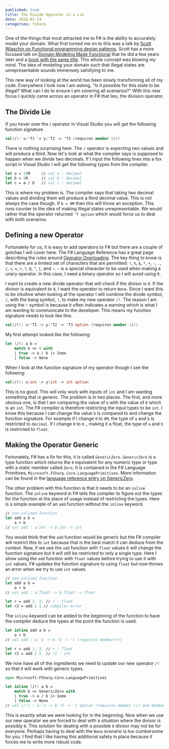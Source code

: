 ```yaml
---
published: true
title: The Divide Operator is a Lie
date: 2018-01-14
categories: fsharp
---
```

One of the things that most attracted me to F# is the ability to accurately model your domain. What first turned me on to this was a talk by [Scott Wlaschin on Functional programming design patterns](https://www.youtube.com/watch?v=E8I19uA-wGY&t=1102s). Scott has a more focused talk on [Domain Modeling Made Functional](https://www.youtube.com/watch?v=Up7LcbGZFuo&t=229s) that he did a few years later and a [book with the same title](https://fsharpforfunandprofit.com/books/). This whole concept was blowing my mind. The idea of modeling your domain such that illegal states are unrepresentable sounds immensely satisfying to me.

This new way of looking at the world has been slowly transforming all of my code. Everywhere I look now I am asking, "Is it possible for this state to be illegal? What can I do to ensure I am covering all scenarios?" With this new focus I quickly came across an operator in F# that lies, the division operator.

## The Divide Lie
If you hover over the / operator in Visual Studio you will get the following function signature

```fsharp
val(/): x:'T1 -> y:'T2 -> 'T3 (requires member (/))
```

There is nothing surprising here. The `/` operator is expecting two values and will produce a third. Now let's look at what the compiler says is supposed to happen when we divide two decimals. If I input the following lines into a fsx script in Visual Studio I will get the following types from the compiler.

```fsharp
let a = 10M     // val a : decimal
let b = 5M      // val b : decimal
let c = a / b   // val c : decimal
```

This is where my problem is. The compiler says that taking two decimal values and dividing them will produce a third decimal value. This is not always the case though. If `b = 0M` then this will throw an exception. This runs counter to the idea of making illegal states unrepresentable. We would rather that the operator returned `'T option` which would force us to deal with both scenarios.

## Defining a new Operator
Fortunately for us, it is easy to add operators to F# but there are a couple of gotchas I will cover here. The F# Language Reference has a great page describing the rules around [Operator Overloading](https://docs.microsoft.com/en-us/dotnet/fsharp/language-reference/operator-overloading). The key thing to know is that there are a limited set of characters that are permitted: `!`, `%`, `&`, `*`, `+`, `-`, `.`, `/`, `<`, `=`, `>`, `?`, `@`, `^`, `|`, and `~`. `~` is a special character to be used when making a unary operator. In this case, I need a binary operator so I will avoid using it.

I want to create a new divide operator that will check if the divisor is `0`. If the divisor is equivalent to `0`, I want the operator to return `None`. Since I want this to be intuitive when looking at the operator I will combine the divide symbol, `/`, with the bang symbol, `!`, to make my new operator `/!`. The reason I am using the `!` symbol is because it often indicates a warning which is what I am wanting to communicate to the developer. This means my function signature needs to look like this:

```fsharp
val(/!): x:'T1 -> y:'T2 -> 'T3 option (requires member (/))
```
 My first attempt looked like the following:

```fsharp
let (/!) a b =
    match b <> 0 with
    | true -> a / b |> Some
    | false -> None
```

When I look at the function signature of my operator though I see the following:

```fsharp
val(/!): x:int -> y:int -> int option
```

This is no good. This will only work with inputs of `int` and I am wanting something that is generic. The problem is in two places. The first, and more obvious one, is that I am comparing the value of `b` with the value of `0` which is an `int`. The F# compiler is therefore restricting the input types to be `int`. I know this because I can change the value `b` is compared to and change the function signature. For example if I change `0` to `0M`, the type of `a` and `b` is restricted to `decimal`. If I change `0` to `0.`, making it a float, the type of `a` and `b` is restricted to `float`.

## Making the Operator Generic
Fortunately, F# has a fix for this, it is called `GenericZero`. `GenericZero` is a type function which returns the `0` equivalent for any numeric type or type with a static member called `Zero`. It is contained in the F# Language Primitives, `Microsoft.FSharp.Core.LanguagePrimitives`. More information can be found in the [language reference entry on GenericZero](https://msdn.microsoft.com/visualfsharpdocs/conceptual/languageprimitives.genericzero%5b%5et%5d-type-function-%5bfsharp%5d).

The other problem with this function is that it needs to be an `inline` function. The `inline` keyword in F# tells the compiler to figure out the types for the function at the place of usage instead of restricting the types. Here is a simple example of an `add` function without the `inline` keyword.

```fsharp
// non-inlined function
let add a b =
    a + b
// val add : a:int -> b:int -> int
```

You would think that the `add` function would be generic but the F# compiler will restrict this to `int` because that is the best match it can deduce from the context. Now, if we use the `add` function with `float` values it will change the function signature but it will still be restricted to only a single type. Here I show using the `add` function with `float` values before trying to use it with `int` values. F# updates the function signature to using `float` but now throws an error when we try to use `int` values.

```fsharp
// non-inlined function
let add a b =
    a + b
// val add : a:float -> b:float -> float

let r = add 1. 2. // r : float
let r2 = add 1 2 // compiler error
```

The `inline` keyword can be added to the beginning of the function to have the compiler deduce the types at the point the function is used.

```fsharp
let inline add a b =
    a + b
// val add : a:'a -> b:'b -> 'c (requires member(+))

let r = add 1. 2. // r : float
let r2 = add 1 2  // r2 : int
```

We now have all of the ingredients we need to update our new operator `/!` so that it will work with generic types.

```fsharp
open Microsoft.FSharp.Core.LanguagePrimitives

let inline (/!) a b =
    match b <> GenericZero with
    | true -> a / b |> Some
    | false -> None
// val (/!) : a:'a -> b:'b -> 'c option (requires member (/) and member get_Zero and equality)
```

This is exactly what we were looking for in the beginning. Now when we use our new operator we are forced to deal with a situation where the divisor is possibly `0`. This solution for dealing with a possible `0` divisor may not be for everyone. Perhaps having to deal with the `None` scenario is too cumbersome for you. I find that I like having this additional safety in place because it forces me to write more robust code.